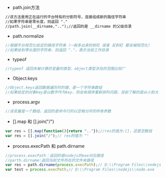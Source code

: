 - path.join方法

```tex
//该方法是用正在运行的平台特有的分割符号，连接组成新的路径字符串
//如果字符串是零长度，则返回 "."
//path.join(__dirname,"..");//返回的是 __dirname 的父级目录
```

- path.normalize

```javascript
//根据平台规范化给定的路径字符串（一般多出来的斜杠 或者 反斜杠 都会被规范化）
//如果给到零长度的字符串，则返回 "."，表示当前工作目录
```

- typeof

```javascript
//typeof 返回未被计算的变量的类型，object类型涉及的范围比较广
```

- Object.keys

```javascript
//Object.keys返回数据遍历时的键，是一个字符串数组
//如果给定的对象key是以数字作为key，则会有顺序重新排列问题，目前了解的是从小到大
```

- process.argv

```javascript
//该变量是一个数组，返回的是命令行的以空格分开的所有参数
```

- [].map 和 [].join("/")

```javascript
var res = [].map(function(){return ".."});//res的值为:[]，还是空数组
var res = [].join("/");// res的值为 ""
```

- process.execPath 和 path.dirname

```javascript
//process.execPath：返回的是nodejs的exe对应路径
//parth.dirname:返回当前文件所在的文件夹路径
var res = path.dirname(process.execPath);// D:\\Program Files\\nodejs
var test = process.execPath;// D:\\Program Files\\nodejs\\node.exe
```

